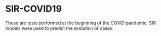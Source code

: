 # SIR-COVID19
These are tests performed at the beginning of the COVID pandemic. SIR models were used to predict the evolution of cases.
